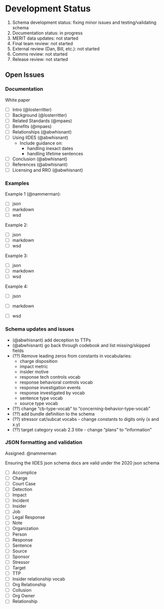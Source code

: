 # Development Status

1. Schema development status: fixing minor issues and testing/validating schema
2. Documentation status: in progress
3. MERIT data updates: not started
4. Final team review: not started
5. External review (Dan, Bill, etc.): not started
6. Comms review: not started
7. Release review: not started


## Open Issues

### Documentation

White paper
- [ ] Intro (@losterritter)
- [ ] Background (@losterritter)
- [ ] Related Standards (@mpaes)
- [ ] Benefits (@mpaes)
- [ ] Relationships (@abwhisnant)
- [ ] Using IIDES (@abwhisnant)
  - Include guidance on:
    - handling inexact dates
    - handling lifetime sentences
- [ ] Conclusion (@abwhisnant)
- [ ] References (@abwhisnant)
- [ ] Licensing and RRO (@abwhisnant)

### Examples

Example 1 (@nammerman):
- [ ] json
- [ ] markdown
- [ ] wsd

Example 2:
- [ ] json
- [ ] markdown
- [ ] wsd

Example 3:
- [ ] json
- [ ] markdown
- [ ] wsd

Example 4:
- [ ] json
- [ ] markdown
- [ ] wsd


### Schema updates and issues

- (@abwhisnant) add deception to TTPs
- (@abwhisnant) go back through codebook and list missing/skipped fields
- (??) Remove leading zeros from constants in vocabularies:
	- charge disposition
	- impact metric
	- insider motive
	- response tech controls vocab
	- response behavioral controls vocab
	- response investigation events
	- response investigated by vocab
	- sentence type vocab
	- source type vocab
- (??) change “cb-type-vocab” to “concerning-behavior-type-vocab”
- (??) add bundle definition to the schema
- (??) stressor cat/subcat vocabs - change constants to digits only (x and x.y)
- (??) target category vocab 2.3 title - change “plans” to “information”

### JSON formatting and validation

Assigned: @nammerman

Ensuring the IIDES json schema docs are valid under the 2020 json schema

- [ ] Accomplice
- [ ] Charge
- [ ] Court Case
- [ ] Detection
- [ ] Impact
- [ ] Incident
- [ ] Insider
- [ ] Job
- [ ] Legal Response
- [ ] Note
- [ ] Organization
- [ ] Person
- [ ] Response
- [ ] Sentence
- [ ] Source
- [ ] Sponsor
- [ ] Stressor
- [ ] Target
- [ ] TTP
- [ ] Insider relationship vocab
- [ ] Org Relationship
- [ ] Collusion
- [ ] Org Owner
- [ ] Relationship
